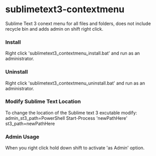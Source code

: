 # sublimetext3-contextmenu
Sublime Text 3 conext menu for all files and folders, does not include recycle bin and adds admin on shift right click.

### Install
Right click 'sublimetext3_contextmenu_install.bat' and run as an administrator.

### Uninstall
Right click 'sublimetext3_contextmenu_uninstall.bat' and run as an administrator.

### Modify Sublime Text Location
To change the location of the Sublime text 3 excutable modify:
admin_st3_path=PowerShell Start-Process 'newPathHere'
st3_path=newPathHere

### Admin Usage
When you right click hold down shift to activate 'as Admin' option.

